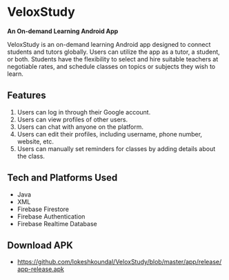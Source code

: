 # VeloxStudy

**An On-demand Learning Android App**

VeloxStudy is an on-demand learning Android app designed to connect students and tutors globally. Users can utilize the app as a tutor, a student, or both. Students have the flexibility to select and hire suitable teachers at negotiable rates, and schedule classes on topics or subjects they wish to learn.

## Features
1. Users can log in through their Google account.
2. Users can view profiles of other users.
3. Users can chat with anyone on the platform.
4. Users can edit their profiles, including username, phone number, website, etc.
5. Users can manually set reminders for classes by adding details about the class.

## Tech and Platforms Used
- Java
- XML
- Firebase Firestore
- Firebase Authentication
- Firebase Realtime Database

## Download APK 

- https://github.com/lokeshkoundal/VeloxStudy/blob/master/app/release/app-release.apk


